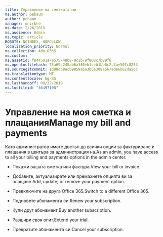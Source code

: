 ```yaml
---
title: Управление на сметката ми
ms.author: pebaum
author: pebaum
manager: mnirkhe
ms.date: 2/26/2018
ms.audience: Admin
ms.topic: article
ROBOTS: NOINDEX, NOFOLLOW
localization_priority: Normal
ms.collection: Adm_O365
ms.custom: ''
ms.assetid: f844501a-e575-48b8-9c1b-9f800c7b89f8
ms.openlocfilehash: 75a69c248ab6a380eb1ceb1bb0c2c3ae507c8253
ms.sourcegitcommit: 1d98db8acb9959aba3b5e308a567ade6b62da56c
ms.translationtype: MT
ms.contentlocale: bg-BG
ms.lasthandoff: 08/22/2019
ms.locfileid: "36497108"
---
```

# <a name="manage-my-bill-and-payments"></a><span data-ttu-id="c224c-102">Управление на моя сметка и плащания</span><span class="sxs-lookup"><span data-stu-id="c224c-102">Manage my bill and payments</span></span>

<span data-ttu-id="c224c-103">Като администратор имате достъп до всички опции за фактуриране и плащания в центъра за администрация на.</span><span class="sxs-lookup"><span data-stu-id="c224c-103">As an admin, you have access to all your billing and payments options in the admin center.</span></span>
  
- <span data-ttu-id="c224c-104">Покажи вашата сметка или фактура.</span><span class="sxs-lookup"><span data-stu-id="c224c-104">View your bill or invoice.</span></span>
    
- <span data-ttu-id="c224c-105">Добавите, актуализирате или премахнете опцията ви за плащане.</span><span class="sxs-lookup"><span data-stu-id="c224c-105">Add, update, or remove your payment option.</span></span>
    
- <span data-ttu-id="c224c-106">Превключите на друга Office 365.</span><span class="sxs-lookup"><span data-stu-id="c224c-106">Switch to a different Office 365.</span></span>
    
- <span data-ttu-id="c224c-107">Подновете абонамента си.</span><span class="sxs-lookup"><span data-stu-id="c224c-107">Renew your subscription.</span></span>
    
- <span data-ttu-id="c224c-108">Купи друг абонамент.</span><span class="sxs-lookup"><span data-stu-id="c224c-108">Buy another subscription.</span></span>
    
- <span data-ttu-id="c224c-109">Разшири своя опит.</span><span class="sxs-lookup"><span data-stu-id="c224c-109">Extend your trial.</span></span>
    
- <span data-ttu-id="c224c-110">Прекратите абонамента си.</span><span class="sxs-lookup"><span data-stu-id="c224c-110">Cancel your subscription.</span></span>
    


